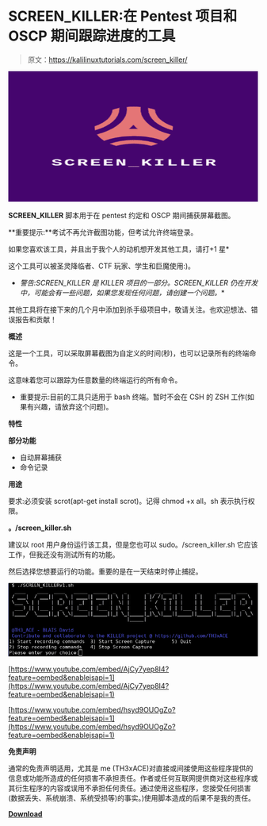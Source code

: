 # SCREEN_KILLER:在 Pentest 项目和 OSCP 期间跟踪进度的工具

> 原文：<https://kalilinuxtutorials.com/screen_killer/>

[![SCREEN_KILLER : Tool To Track Progress During Pentest Engagement & OSCP](img/55802ebb853e695d5af9c93067aadf5e.png "SCREEN_KILLER : Tool To Track Progress During Pentest Engagement & OSCP")](https://1.bp.blogspot.com/-TKPy2dLh7AA/X392E_yJXfI/AAAAAAAAHxI/4HcZBRJzE5ECf9ckt5m40XMaUIKD9OwYwCLcBGAsYHQ/s728/KILLER%2BPROJECT%25281%2529.png)

**SCREEN_KILLER** 脚本用于在 pentest 约定和 OSCP 期间捕获屏幕截图。

**重要提示:**考试不再允许截图功能，但考试允许终端登录。

如果您喜欢该工具，并且出于我个人的动机想开发其他工具，请打+1 星*

这个工具可以被圣灵降临者、CTF 玩家、学生和巨魔使用:)。

* *警告:SCREEN_KILLER 是 KILLER 项目的一部分。SCREEN_KILLER 仍在开发中，可能会有一些问题，如果您发现任何问题，请创建一个问题。**

其他工具将在接下来的几个月中添加到杀手级项目中，敬请关注。也欢迎想法、错误报告和贡献！

**概述**

这是一个工具，可以采取屏幕截图为自定义的时间(秒)，也可以记录所有的终端命令。

这意味着您可以跟踪为任意数量的终端运行的所有命令。

*   重要提示:目前的工具只适用于 bash 终端。暂时不会在 CSH 的 ZSH 工作(如果有兴趣，请放弃这个问题)。

**特性**

**部分功能**

*   自动屏幕捕获
*   命令记录

**用途**

要求:必须安装 scrot(apt-get install scrot)。记得 chmod +x all。sh 表示执行权限。

**。/screen_killer.sh**

建议以 root 用户身份运行该工具，但是您也可以 sudo。/screen_killer.sh 它应该工作，但我还没有测试所有的功能。

然后选择您想要运行的功能。重要的是在一天结束时停止捕捉。

![](img/ae4b8722a9fb6b2460168adeceabdbbe.png)

[https://www.youtube.com/embed/AjCy7yep8I4?feature=oembed&enablejsapi=1](https://www.youtube.com/embed/AjCy7yep8I4?feature=oembed&enablejsapi=1)

[https://www.youtube.com/embed/hsyd9OUOgZo?feature=oembed&enablejsapi=1](https://www.youtube.com/embed/hsyd9OUOgZo?feature=oembed&enablejsapi=1)

**免责声明**

通常的免责声明适用，尤其是 me (TH3xACE)对直接或间接使用这些程序提供的信息或功能所造成的任何损害不承担责任。作者或任何互联网提供商对这些程序或其衍生程序的内容或误用不承担任何责任。通过使用这些程序，您接受任何损害(数据丢失、系统崩溃、系统受损等)的事实。)使用脚本造成的后果不是我的责任。

[**Download**](https://github.com/TH3xACE/SCREEN_KILLER)